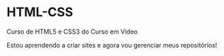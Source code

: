 # HTML-CSS
 Curso de HTML5 e CSS3 do Curso em Video

Estou aprendendo a criar sites e agora vou gerenciar meus repositórios!